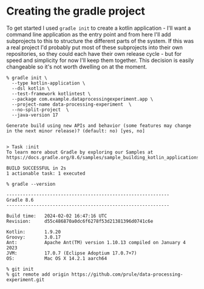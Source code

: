 Creating the gradle project
====

To get started I used `gradle init` to create a kotlin application - I'll want a command line application as the entry point and from here I'll add subprojects to this to structure the different parts of the system. If this was a real project I'd probably put most of these subprojects into their own repositories, so they could each have their own release cycle - but for speed and simplicity for now I'll keep them together. This decision is easily changeable so it's not worth dwelling on at the moment.

```
% gradle init \
  --type kotlin-application \
  --dsl kotlin \
  --test-framework kotlintest \
  --package com.example.dataprocessingexperiment.app \
  --project-name data-processing-experiment  \
  --no-split-project  \
  --java-version 17

Generate build using new APIs and behavior (some features may change in the next minor release)? (default: no) [yes, no] 


> Task :init
To learn more about Gradle by exploring our Samples at https://docs.gradle.org/8.6/samples/sample_building_kotlin_applications.html

BUILD SUCCESSFUL in 2s
1 actionable task: 1 executed
```

```
% gradle --version

------------------------------------------------------------
Gradle 8.6
------------------------------------------------------------

Build time:   2024-02-02 16:47:16 UTC
Revision:     d55c486870a0dc6f6278f53d21381396d0741c6e

Kotlin:       1.9.20
Groovy:       3.0.17
Ant:          Apache Ant(TM) version 1.10.13 compiled on January 4 2023
JVM:          17.0.7 (Eclipse Adoptium 17.0.7+7)
OS:           Mac OS X 14.2.1 aarch64

```


```
% git init
% git remote add origin https://github.com/prule/data-processing-experiment.git
```